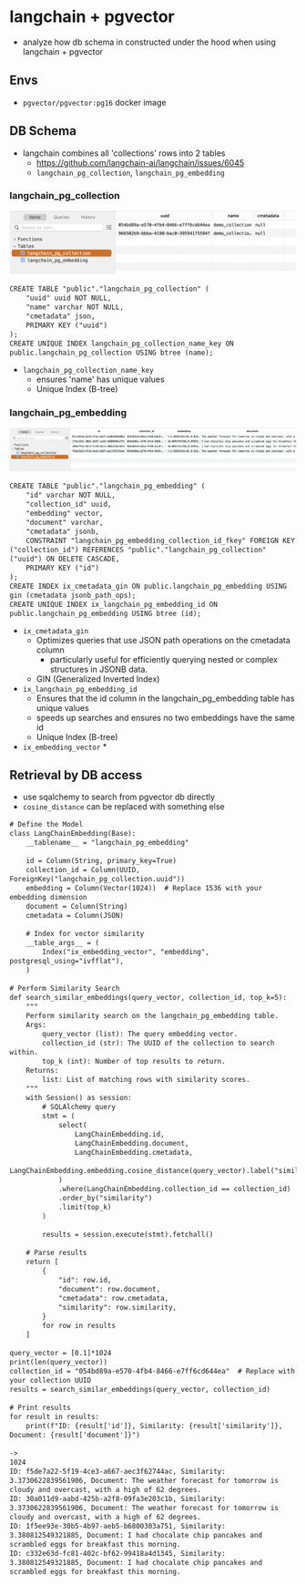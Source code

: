 # langchain + pgvector
* analyze how db schema in constructed under the hood when using langchain + pgvector

## Envs
* `pgvector/pgvector:pg16` docker image

## DB Schema
* langchain combines all 'collections' rows into 2 tables
    * https://github.com/langchain-ai/langchain/issues/6045
    * `langchain_pg_collection`, `langchain_pg_embedding`

### langchain_pg_collection
![2 collections](./figs/langchain_pgvector_collection_2collections.png)
```
CREATE TABLE "public"."langchain_pg_collection" (
    "uuid" uuid NOT NULL,
    "name" varchar NOT NULL,
    "cmetadata" json,
    PRIMARY KEY ("uuid")
);
CREATE UNIQUE INDEX langchain_pg_collection_name_key ON public.langchain_pg_collection USING btree (name);
```
* `langchain_pg_collection_name_key`
    * ensures 'name' has unique values
    * Unique Index (B-tree)

### langchain_pg_embedding
![2 collections embeddings](./figs/langchain_pgvector_embedding_2collections.png)
```
CREATE TABLE "public"."langchain_pg_embedding" (
    "id" varchar NOT NULL,
    "collection_id" uuid,
    "embedding" vector,
    "document" varchar,
    "cmetadata" jsonb,
    CONSTRAINT "langchain_pg_embedding_collection_id_fkey" FOREIGN KEY ("collection_id") REFERENCES "public"."langchain_pg_collection"("uuid") ON DELETE CASCADE,
    PRIMARY KEY ("id")
);
CREATE INDEX ix_cmetadata_gin ON public.langchain_pg_embedding USING gin (cmetadata jsonb_path_ops);
CREATE UNIQUE INDEX ix_langchain_pg_embedding_id ON public.langchain_pg_embedding USING btree (id);
```
* `ix_cmetadata_gin`
    * Optimizes queries that use JSON path operations on the cmetadata column
        * particularly useful for efficiently querying nested or complex structures in JSONB data.
    * GIN (Generalized Inverted Index)
* `ix_langchain_pg_embedding_id`
    *  Ensures that the id column in the langchain_pg_embedding table has unique values
    * speeds up searches and ensures no two embeddings have the same id
    * Unique Index (B-tree)
* `ix_embedding_vector`
    * 
## Retrieval by DB access
* use sqalchemy to search from pgvector db directly
* `cosine_distance` can be replaced with something else
```
# Define the Model
class LangChainEmbedding(Base):
    __tablename__ = "langchain_pg_embedding"

    id = Column(String, primary_key=True)
    collection_id = Column(UUID, ForeignKey("langchain_pg_collection.uuid"))
    embedding = Column(Vector(1024))  # Replace 1536 with your embedding dimension
    document = Column(String)
    cmetadata = Column(JSON)

    # Index for vector similarity
    __table_args__ = (
        Index("ix_embedding_vector", "embedding", postgresql_using="ivfflat"),
    )

# Perform Similarity Search
def search_similar_embeddings(query_vector, collection_id, top_k=5):
    """
    Perform similarity search on the langchain_pg_embedding table.
    Args:
        query_vector (list): The query embedding vector.
        collection_id (str): The UUID of the collection to search within.
        top_k (int): Number of top results to return.
    Returns:
        list: List of matching rows with similarity scores.
    """
    with Session() as session:
        # SQLAlchemy query
        stmt = (
            select(
                LangChainEmbedding.id,
                LangChainEmbedding.document,
                LangChainEmbedding.cmetadata,
                LangChainEmbedding.embedding.cosine_distance(query_vector).label("similarity")
            )
            .where(LangChainEmbedding.collection_id == collection_id)
            .order_by("similarity")
            .limit(top_k)
        )

        results = session.execute(stmt).fetchall()

    # Parse results
    return [
        {
            "id": row.id,
            "document": row.document,
            "cmetadata": row.cmetadata,
            "similarity": row.similarity,
        }
        for row in results
    ]

query_vector = [0.1]*1024
print(len(query_vector))
collection_id = "054bd89a-e570-4fb4-8466-e7ff6cd644ea"  # Replace with your collection UUID
results = search_similar_embeddings(query_vector, collection_id)

# Print results
for result in results:
    print(f"ID: {result['id']}, Similarity: {result['similarity']}, Document: {result['document']}")

->
1024
ID: f5de7a22-5f19-4ce3-a667-aec3f62744ac, Similarity: 3.3730622839561906, Document: The weather forecast for tomorrow is cloudy and overcast, with a high of 62 degrees.
ID: 30a011d9-aabd-425b-a2f8-09fa3e203c1b, Similarity: 3.3730622839561906, Document: The weather forecast for tomorrow is cloudy and overcast, with a high of 62 degrees.
ID: 1f5ee93e-30b5-4b97-aeb5-b6800303a751, Similarity: 3.380812549321885, Document: I had chocalate chip pancakes and scrambled eggs for breakfast this morning.
ID: c332e63d-fc81-402c-bf62-99418a4d1345, Similarity: 3.380812549321885, Document: I had chocalate chip pancakes and scrambled eggs for breakfast this morning.
```

